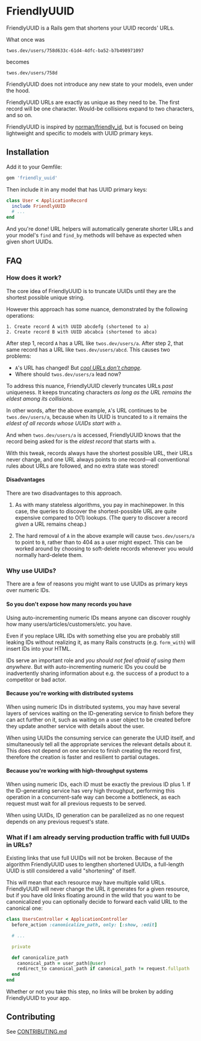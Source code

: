 # FriendlyUUID
FriendlyUUID is a Rails gem that shortens your UUID records' URLs.

What once was
```http
twos.dev/users/758d633c-61d4-4dfc-ba52-b7b498971097
```
becomes
```http
twos.dev/users/758d
```

FriendlyUUID does not introduce any new state to your models, even under the
hood.

FriendlyUUID URLs are exactly as unique as they need to be. The first record
will be one character. Would-be collisions expand to two characters, and so
on.

FriendlyUUID is inspired by [norman/friendly_id][1], but is focused on being
lightweight and specific to models with UUID primary keys.

## Installation
Add it to your Gemfile:
```ruby
gem 'friendly_uuid'
```
Then include it in any model that has UUID primary keys:
```ruby
class User < ApplicationRecord
  include FriendlyUUID
  # ...
end
```
And you're done! URL helpers will automatically generate shorter URLs and
your model's `find` and `find_by` methods will behave as expected when given
short UUIDs.

[1]: https://github.com/norman/friendly_id

## FAQ
### How does it work?
The core idea of FriendlyUUID is to truncate UUIDs until they are the
shortest possible unique string.

However this approach has some nuance, demonstrated by the following
operations:
```
1. Create record A with UUID abcdefg (shortened to a)
2. Create record B with UUID abcabca (shortened to abca)
```
After step 1, record `A` has a URL like `twos.dev/users/a`. After step 2,
that same record has a URL like `twos.dev/users/abcd`. This causes two
problems:

- `A`'s URL has changed! But _[cool URLs don't change][2]_.
- Where should `twos.dev/users/a` lead now?

To address this nuance, FriendlyUUID cleverly truncates URLs _past_
uniqueness. It keeps truncating characters _as long as the URL remains the
eldest among its collisions_.

In other words, after the above example, `A`'s URL continues to be
`twos.dev/users/a`, because when its UUID is truncated to `a` it remains the
_eldest of all records whose UUIDs start with `a`_.

And when `twos.dev/users/a` is accessed, FriendlyUUID knows that the record
being asked for is the _eldest record_ that starts with `a`.

With this tweak, records always have the shortest possible URL, their URLs
never change, and one URL always points to one record—all conventional rules
about URLs are followed, and no extra state was stored!

[2]: https://www.w3.org/Provider/Style/URI

#### Disadvantages
There are two disadvantages to this approach.

1. As with many stateless algorithms, you pay in machinepower. In this case, the
queries to discover the shortest-possible URL are quite expensive compared to
O(1) lookups. (The query to discover a record _given_ a URL remains cheap.)

2. The hard removal of `A` in the above example will cause `twos.dev/users/a`
to point to `B`, rather than to 404 as a user might expect. This can be
worked around by choosing to soft-delete records whenever you would normally
hard-delete them.

### Why use UUIDs?
There are a few of reasons you might want to use UUIDs as primary keys over
numeric IDs.

#### So you don't expose how many records you have
Using auto-incrementing numeric IDs means anyone can discover roughly how
many users/articles/customers/etc. you have.

Even if you replace URL IDs with something else you are probably still
leaking IDs without realizing it, as many Rails constructs (e.g. `form_with`)
will insert IDs into your HTML.

IDs serve an important role and _you should not feel afraid of using them
anywhere_. But with auto-incrementing numeric IDs you could be inadvertently
sharing information about e.g. the success of a product to a competitor or
bad actor.

#### Because you're working with distributed systems
When using numeric IDs in distributed systems, you may have several layers of
services waiting on the ID-generating service to finish before they can act
further on it, such as waiting on a user object to be created before they
update another service with details about the user.

When using UUIDs the consuming service can generate the UUID itself, and
simultaneously tell all the appropriate services the relevant details about
it. This does not depend on one service to finish creating the record first,
therefore the creation is faster and resilient to partial outages.

#### Because you're working with high-throughput systems
When using numeric IDs, each ID must be exactly the previous ID plus 1. If
the ID-generating service has very high throughput, performing this operation
in a concurrent-safe way can become a bottleneck, as each request must wait
for all previous requests to be served.

When using UUIDs, ID generation can be parallelized as no one request depends
on any previous request's state.

### What if I am already serving production traffic with full UUIDs in URLs?
Existing links that use full UUIDs will not be broken. Because of the
algorithm FriendlyUUID uses to lengthen shortened UUIDs, a full-length UUID
is still considered a valid "shortening" of itself.

This will mean that each resource may have multiple valid URLs. FriendlyUUID
will never change the URL it generates for a given resource, but if you have
old links floating around in the wild that you want to be canonicalized you
can optionally decide to forward each valid URL to the canonical one:

```ruby
class UsersController < ApplicationController
  before_action :canonicalize_path, only: [:show, :edit]

  # ...

  private

  def canonicalize_path
    canonical_path = user_path(@user)
    redirect_to canonical_path if canonical_path != request.fullpath
  end
end
```

Whether or not you take this step, no links will be broken by adding
FriendlyUUID to your app.

## Contributing
See [CONTRIBUTING.md][contributing]

[contributing]: https://github.com/glacials/friendly_uuid/blob/main/CONTRIBUTING.md
